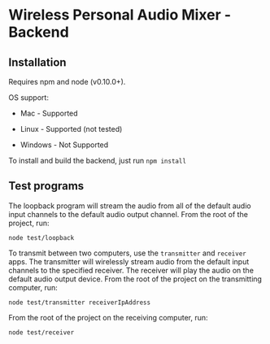 Wireless Personal Audio Mixer - Backend
==================

## Installation

Requires npm and node (v0.10.0+). 

OS support:

* Mac - Supported

* Linux - Supported (not tested)

* Windows - Not Supported

To install and build the backend, just run `npm install`

## Test programs

The loopback program will stream the audio from all of the default audio input channels to the default audio output channel. From the
root of the project, run:

```
node test/loopback
```

To transmit between two computers, use the `transmitter` and `receiver` apps. The transmitter will wirelessly stream audio from
the default input channels to the specified receiver. The receiver will play the audio on the default audio output device.
From the root of the project on the transmitting computer, run:

```
node test/transmitter receiverIpAddress
```

From the root of the project on the receiving computer, run:

```
node test/receiver
```
